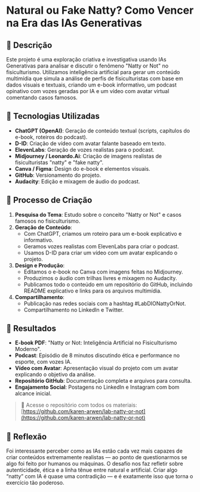 # Natural ou Fake Natty? Como Vencer na Era das IAs Generativas

## 📒 Descrição

Este projeto é uma exploração criativa e investigativa usando IAs Generativas para analisar e discutir o fenômeno "Natty or Not" no fisiculturismo. Utilizamos inteligência artificial para gerar um conteúdo multimídia que simula a análise de perfis de fisiculturistas com base em dados visuais e textuais, criando um e-book informativo, um podcast opinativo com vozes geradas por IA e um vídeo com avatar virtual comentando casos famosos.

## 🤖 Tecnologias Utilizadas

- **ChatGPT (OpenAI)**: Geração de conteúdo textual (scripts, capítulos do e-book, roteiros do podcast).
- **D-ID**: Criação de vídeo com avatar falante baseado em texto.
- **ElevenLabs**: Geração de vozes realistas para o podcast.
- **Midjourney / Leonardo.Ai**: Criação de imagens realistas de fisiculturistas "natty" e "fake natty".
- **Canva / Figma**: Design do e-book e elementos visuais.
- **GitHub**: Versionamento do projeto.
- **Audacity**: Edição e mixagem de áudio do podcast.

## 🧐 Processo de Criação

1. **Pesquisa do Tema**: Estudo sobre o conceito "Natty or Not" e casos famosos no fisiculturismo.
2. **Geração de Conteúdo**:
   - Com ChatGPT, criamos um roteiro para um e-book explicativo e informativo.
   - Geramos vozes realistas com ElevenLabs para criar o podcast.
   - Usamos D-ID para criar um vídeo com um avatar explicando o projeto.
3. **Design e Produção**:
   - Editamos o e-book no Canva com imagens feitas no Midjourney.
   - Produzimos o áudio com trilhas livres e mixagem no Audacity.
   - Publicamos todo o conteúdo em um repositório do GitHub, incluindo README explicativo e links para os arquivos multimídia.
4. **Compartilhamento**:
   - Publicação nas redes sociais com a hashtag #LabDIONattyOrNot.
   - Compartilhamento no LinkedIn e Twitter.

## 🚀 Resultados

- **E-book PDF**: "Natty or Not: Inteligência Artificial no Fisiculturismo Moderno".
- **Podcast**: Episódio de 8 minutos discutindo ética e performance no esporte, com vozes IA.
- **Vídeo com Avatar**: Apresentação visual do projeto com um avatar explicando o objetivo da análise.
- **Repositório GitHub**: Documentação completa e arquivos para consulta.
- **Engajamento Social**: Postagens no LinkedIn e Instagram com bom alcance inicial.

> 📎 Acesse o repositório com todos os materiais: [https://github.com/karen-arwen/lab-natty-or-not](https://github.com/karen-arwen/lab-natty-or-not)

## 💭 Reflexão

Foi interessante perceber como as IAs estão cada vez mais capazes de criar conteúdos extremamente realistas — ao ponto de questionarmos se algo foi feito por humanos ou máquinas. O desafio nos faz refletir sobre autenticidade, ética e a linha tênue entre natural e artificial. Criar algo “natty” com IA é quase uma contradição — e é exatamente isso que torna o exercício tão poderoso.

